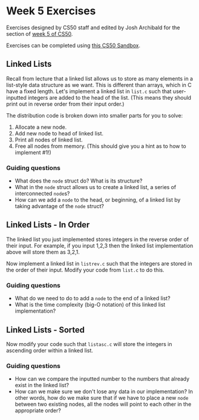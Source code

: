 # Week 5 Exercises

Exercises designed by CS50 staff and edited by Josh Archibald for the section of [week 5 of CS50](https://cs50.harvard.edu/college/weeks/5).

Exercises can be completed using [this CS50 Sandbox](http://bit.ly/2OuI8y4).

## Linked Lists

Recall from lecture that a linked list allows us to store as many elements in a list-style data structure as we want. This is different than arrays, which in C have a fixed length. Let's implement a linked list in `list.c` such that user-inputted integers are added to the head of the list. (This means they should print out in reverse order from their input order.)

The distribution code is broken down into smaller parts for you to solve:

1. Allocate a new node.
2. Add new node to head of linked list.
3. Print all nodes of linked list.
4. Free all nodes from memory. (This should give you a hint as to how to implement #1!)

### Guiding questions

- What does the `node` struct do? What is its structure?
- What in the `node` struct allows us to create a linked list, a series of interconnected `node`s?
- How can we add a `node` to the head, or beginning, of a linked list by taking advantage of the `node` struct?

## Linked Lists - In Order

The linked list you just implemented stores integers in the reverse order of their input. For example, if you input 1,2,3 then the linked list implementation above will store them as 3,2,1.

Now implement a linked list in `listrev.c` such that the integers are stored in the order of their input. Modify your code from `list.c` to do this.

### Guiding questions

- What do we need to do to add a `node` to the end of a linked list?
- What is the time complexity (big-O notation) of this linked list implementation?

## Linked Lists - Sorted

Now modify your code such that `listasc.c` will store the integers in ascending order within a linked list.

### Guiding questions

- How can we compare the inputted number to the numbers that already exist in the linked list?
- How can we make sure we don't lose any data in our implementation? In other words, how do we make sure that if we have to place a new `node` between two existing nodes, all the nodes will point to each other in the appropriate order?
